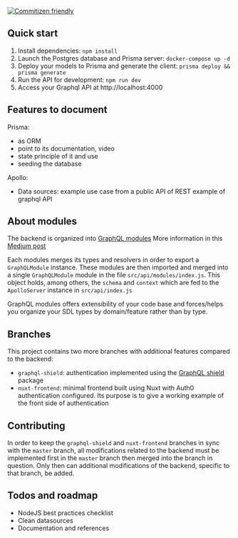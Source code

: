[![Commitizen friendly](https://img.shields.io/badge/commitizen-friendly-brightgreen.svg)](http://commitizen.github.io/cz-cli/)


## Quick start

1. Install dependencies: `npm install`
2. Launch the Postgres database and Prisma server: `docker-compose up -d`
3. Deploy your models to Prisma and generate the client: `prisma deploy && prisma generate`
4. Run the API for development: `npm run dev`
5. Access your Graphql API at http://localhost:4000

## Features to document

Prisma:

- as ORM
- point to its documentation, video
- state principle of it and use
- seeding the database

Apollo:

- Data sources:
example use case from a public API of REST
example of graphql API

## About modules

The backend is organized into [GraphQL modules](https://graphql-modules.com/)
More information in this [Medium post](https://medium.com/the-guild/graphql-modules-feature-based-graphql-modules-at-scale-2d7b2b0da6da)

Each modules merges its types and resolvers in order to export a `GraphQLModule` instance. These modules are then imported and merged into a single `GraphQLModule` module in the file `src/api/modules/index.js`. This object holds, among others, the `schema` and `context` which are fed to the `ApolloServer` instance in `src/api/index.js`

GraphQL modules offers extensibility of your code base and forces/helps you organize your SDL types by domain/feature rather than by type.

## Branches

This project contains two more branches with additional features compared to the backend:

- `graphql-shield`: authentication implemented using the [GraphQL shield]() package
- `nuxt-frontend`: minimal frontend built using Nuxt with Auth0 authentication configured. Its purpose is to give a working example of the front side of authentication

## Contributing

In order to keep the `graphql-shield` and `nuxt-frontend` branches in sync with the `master` branch, all modifications related to the backend must be implemented first in the `master` branch then merged into the branch in question. Only then can additional modifications of the backend, specific to that branch, be added.

## Todos and roadmap

- NodeJS best practices checklist
- Clean datasources
- Documentation and references
